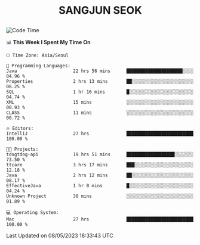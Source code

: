 <h1>
 <p align="center">
   SANGJUN SEOK
 </p>
</h1>

<!--START_SECTION:waka-->
![Code Time](http://img.shields.io/badge/Code%20Time-2%2C540%20hrs%205%20mins-blue)

📊 **This Week I Spent My Time On** 

```text
🕑︎ Time Zone: Asia/Seoul

💬 Programming Languages: 
Java                     22 hrs 56 mins      █████████████████████░░░░   84.96 % 
Properties               2 hrs 13 mins       ██░░░░░░░░░░░░░░░░░░░░░░░   08.25 % 
SQL                      1 hr 16 mins        █░░░░░░░░░░░░░░░░░░░░░░░░   04.74 % 
XML                      15 mins             ░░░░░░░░░░░░░░░░░░░░░░░░░   00.93 % 
CLASS                    11 mins             ░░░░░░░░░░░░░░░░░░░░░░░░░   00.72 % 

🔥 Editors: 
IntelliJ                 27 hrs              █████████████████████████   100.00 % 

🐱‍💻 Projects: 
tdogtdog-api             19 hrs 51 mins      ██████████████████░░░░░░░   73.50 % 
ttcare                   3 hrs 17 mins       ███░░░░░░░░░░░░░░░░░░░░░░   12.18 % 
Java                     2 hrs 12 mins       ██░░░░░░░░░░░░░░░░░░░░░░░   08.17 % 
EffectiveJava            1 hr 8 mins         █░░░░░░░░░░░░░░░░░░░░░░░░   04.24 % 
Unknown Project          30 mins             ░░░░░░░░░░░░░░░░░░░░░░░░░   01.89 % 

💻 Operating System: 
Mac                      27 hrs              █████████████████████████   100.00 % 
```


 Last Updated on 08/05/2023 18:33:43 UTC
<!--END_SECTION:waka-->
